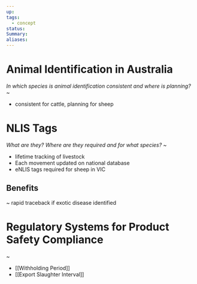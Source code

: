 ```yaml
---
up: 
tags:
  - concept
status: 
Summary:
aliases:
---
```

# Animal Identification in Australia
*In which species is animal identification consistent and where is planning?*
~
- consistent for cattle, planning for sheep
<!--SR:!2025-03-13,3,250-->

# NLIS Tags
*What are they? Where are they required and for what species?*
~
- lifetime tracking of livestock
- Each movement updated on national database
- eNLIS tags required for sheep in VIC
<!--SR:!2025-03-16,7,250-->

## Benefits
~
rapid traceback if exotic disease identified
<!--SR:!2025-03-13,3,268-->

# Regulatory Systems for Product Safety Compliance
~
- [[Withholding Period]]
- [[Export Slaughter Interval]]
<!--SR:!2025-03-11,1,230-->

